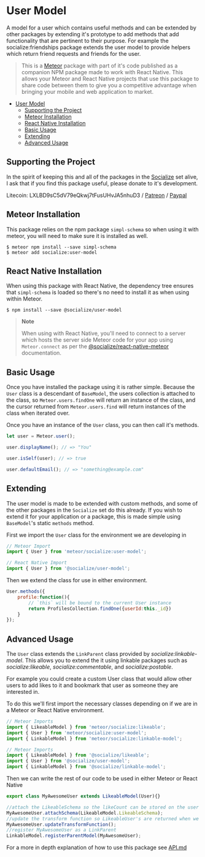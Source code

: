 # User Model

A model for a user which contains useful methods and can be extended by other packages by extending it's prototype to add methods that add functionality that are pertinent to their purpose. For example the socialize:friendships package extends the user model to provide helpers which return friend requests and friends for the user.

>This is a [Meteor][meteor] package with part of it's code published as a companion NPM package made to work with React Native. This allows your Meteor and React Native projects that use this package to share code between them to give you a competitive advantage when bringing your mobile and web application to market.

<!-- TOC START min:1 max:3 link:true update:true -->
- [User Model](#user-model)
  - [Supporting the Project](#supporting-the-project)
  - [Meteor Installation](#meteor-installation)
  - [React Native Installation](#react-native-installation)
  - [Basic Usage](#basic-usage)
  - [Extending](#extending)
  - [Advanced Usage](#advanced-usage)

<!-- TOC END -->

## Supporting the Project
In the spirit of keeping this and all of the packages in the [Socialize][socialize] set alive, I ask that if you find this package useful, please donate to it's development.

Litecoin: LXLBD9sC5dV79eQkwj7tFusUHvJA5nhuD3 / [Patreon](https://www.patreon.com/user?u=4866588) / [Paypal](https://www.paypal.me/copleykj)

## Meteor Installation

This package relies on the npm package `simpl-schema` so when using it with meteor, you will need to make sure it is installed as well.

```shell
$ meteor npm install --save simpl-schema
$ meteor add socialize:user-model
```

## React Native Installation

When using this package with React Native, the dependency tree ensures that `simpl-schema` is loaded so there's no need to install it as when using within Meteor.

```shell
$ npm install --save @socialize/user-model
```

> **Note**
>
>  When using with React Native, you'll need to connect to a server which hosts the server side Meteor code for your app using `Meteor.connect` as per the [@socialize/react-native-meteor](https://www.npmjs.com/package/@socialize/react-native-meteor#example-usage) documentation.

## Basic Usage

Once you have installed the package using it is rather simple. Because the `User` class is a descendant of `BaseModel`, the users collection is attached to the class, so `Meteor.users.findOne` will return an instance of the class, and the cursor returned from `Meteor.users.find` will return instances of the class when iterated over.

Once you have an instance of the `User` class, you can then call it's methods.

```javascript
let user = Meteor.user();

user.displayName(); // => "You"

user.isSelf(user); // => true

user.defaultEmail(); // => "something@example.com"
```

## Extending

The user model is made to be extended with custom methods, and some of the other packages in the `Socialize` set do this already. If you wish to extend it for your application or a package, this is made simple using `BaseModel`'s static `methods` method.

First we import the `User` class for the environment we are developing in

```javascript
// Meteor Import
import { User } from 'meteor/socialize:user-model';
```

```javascript
// React Native Import
import { User } from '@socialize/user-model';
```

Then we extend the class for use in either environment.

```javascript
User.methods({
    profile:function(){
        // `this` will be bound to the current User instance
        return ProfilesCollection.findOne({userId:this._id})
    }
});
```

## Advanced Usage

The `User` class extends the `LinkParent` class provided by _socialize:linkable-model_. This allows you to extend the it using linkable packages such as _socialize:likeable_, _socialize:commentable_, and _socialize:postable_.

For example you could create a custom User class that would allow other users to add likes to it and bookmark that user as someone they are interested in.

To do this we'll first import the necessary classes depending on if we are in a Meteor or React Native environment.

```javascript
// Meteor Imports
import { LikeableModel } from 'meteor/socialize:likeable';
import { User } from 'meteor/socialize:user-model';
import { LinkableModel } from 'meteor/socialize:linkable-model';
```

```javascript
// Meteor Imports
import { LikeableModel } from '@socialize/likeable';
import { User } from '@socialize/user-model';
import { LinkableModel } from '@socialize/linkable-model';
```

Then we can write the rest of our code to be used in either Meteor or React Native

```javascript
export class MyAwesomeUser extends LikeableModel(User){}

//attach the LikeableSchema so the likeCount can be stored on the user
MyAwesomeUser.attachSchema(LikeableModel.LikeableSchema);
//update the transform function so LikeableUser's are returned when we call find or findOne on the users collection
MyAwesomeUser.updateTransformFunction();
//register MyAwesomeUser as a LinkParent
LinkableModel.registerParentModel(MyAwesomeUser);
```
For a more in depth explanation of how to use this package see [API.md](api)

[meteor]: https://meteor.com
[socialize]: https://atmospherejs.com/socialize
[api]: https://github.com/copleykj/socialize-user-model/blob/master/API.md

